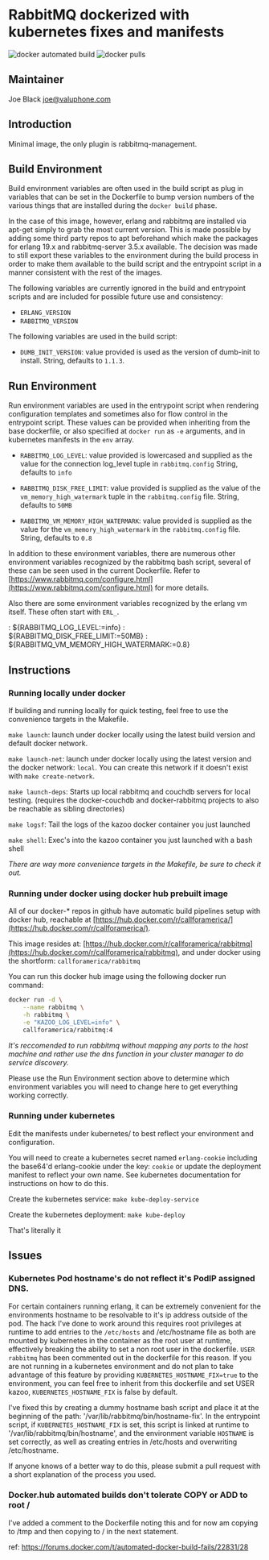 # RabbitMQ dockerized with kubernetes fixes and manifests

![docker automated build](https://img.shields.io/docker/automated/callforamerica/rabbitmq.svg) ![docker pulls](https://img.shields.io/docker/pulls/callforamerica/rabbitmq.svg)

## Maintainer

Joe Black <joe@valuphone.com>

## Introduction

Minimal image, the only plugin is rabbitmq-management.

## Build Environment

Build environment variables are often used in the build script as plug in variables that can be set in the Dockerfile to bump version numbers of the various things that are installed during the `docker build` phase.  

In the case of this image, however, erlang and rabbitmq are installed via apt-get simply to grab the most current version.  This is made possible by adding some third party repos to apt beforehand which make the packages for erlang 19.x and rabbitmq-server 3.5.x available.  The decision was made to still export these variables to the environment during the build process in order to make them available to the build script and the entrypoint script in a manner consistent with the rest of the images.

The following variables are currently ignored in the build and entrypoint scripts and are included for possible future use and consistency:

* `ERLANG_VERSION`
* `RABBITMQ_VERSION`

The following variables are used in the build script:

* `DUMB_INIT_VERSION`: value provided is used as the version of dumb-init to install. String, defaults to `1.1.3`.

## Run Environment

Run environment variables are used in the entrypoint script when rendering configuration templates and sometimes also for flow control in the entrypoint script.  These values can be provided when inheriting from the base dockerfile, or also specified at `docker run` as `-e` arguments, and in kubernetes manifests in the `env` array.

* `RABBITMQ_LOG_LEVEL`: value provided is lowercased and supplied as the value for the connection log_level tuple in `rabbitmq.config`  String, defaults to `info`

* `RABBITMQ_DISK_FREE_LIMIT`: value provided is supplied as the value of the `vm_memory_high_watermark` tuple in the `rabbitmq.config` file.  String, defaults to `50MB`

* `RABBITMQ_VM_MEMORY_HIGH_WATERMARK`: value provided is supplied as the value for the `vm_memory_high_watermark` in the `rabbitmq.config` file. String, defaults to `0.8`

In addition to these environment variables, there are numerous other environment variables recognized by the rabbitmq bash script, several of these can be seen used in the current Dockerfile.  Refer to [https://www.rabbitmq.com/configure.html](https://www.rabbitmq.com/configure.html) for more details.

Also there are some environment variables recognized by the erlang vm itself.  These often start with `ERL_`.

: ${RABBITMQ_LOG_LEVEL:=info}
: ${RABBITMQ_DISK_FREE_LIMIT:=50MB}
: ${RABBITMQ_VM_MEMORY_HIGH_WATERMARK:=0.8}

## Instructions

### Running locally under docker

If building and running locally for quick testing, feel free to use the convenience targets in the Makefile.

`make launch`: launch under docker locally using the latest build version and default docker network.

`make launch-net`: launch under docker locally using the latest version and the docker network: `local`.  You can create this network if it doesn't exist with `make create-network`.

`make launch-deps`: Starts up local rabbitmq and couchdb servers for local testing. (requires the docker-couchdb and docker-rabbitmq projects to also be reachable as sibling directories)

`make logsf`: Tail the logs of the kazoo docker container you just launched

`make shell`: Exec's into the kazoo container you just launched with a bash shell

*There are way more convenience targets in the Makefile, be sure to check it out.*

### Running under docker using docker hub prebuilt image

All of our docker-* repos in github have automatic build pipelines setup with docker hub, reachable at [https://hub.docker.com/r/callforamerica/](https://hub.docker.com/r/callforamerica/).

This image resides at: [https://hub.docker.com/r/callforamerica/rabbitmq](https://hub.docker.com/r/callforamerica/rabbitmq), and under docker using the shortform: `callforamerica/rabbitmq`

You can run this docker hub image using the following docker run command:

```bash
docker run -d \
    --name rabbitmq \
    -h rabbitmq \
    -e "KAZOO_LOG_LEVEL=info" \
    callforamerica/rabbitmq:4
```
*It's reccomended to run rabbitmq without mapping any ports to the host machine and rather use the dns function in your cluster manager to do service discovery.*

Please use the Run Environment section above to determine which environment variables you will need to change here to get everything working correctly.

### Running under kubernetes

Edit the manifests under kubernetes/ to best reflect your environment and configuration.

You will need to create a kubernetes secret named `erlang-cookie` including the base64'd erlang-cookie under the key: `cookie` or update the deployment manifest to reflect your own name.  See kubernetes documentation for instructions on how to do this.

Create the kubernetes service: `make kube-deploy-service`

Create the kubernetes deployment: `make kube-deploy`

That's literally it


## Issues

### Kubernetes Pod hostname's do not reflect it's PodIP assigned DNS.

For certain containers running erlang, it can be extremely convenient for the environments hostname to be resolvable to it's ip address outside of the pod.  The hack I've done to work around this requires root privileges at runtime to add entries to the `/etc/hosts` and /etc/hostname file as both are mounted by kubernetes in the container as the root user at runtime, effectively breaking the ability to set a non root user in the dockerfile.  `USER rabbitmq` has been commented out in the dockerfile for this reason.  If you are not running in a kubernetes environment and do not plan to take advantage of this feature by providing `KUBERNETES_HOSTNAME_FIX=true` to the environment, you can feel free to inherit from this dockerfile and set USER kazoo, `KUBERNETES_HOSTNAME_FIX` is false by default.

I've fixed this by creating a dummy hostname bash script and place it at the beginning of the path: '/var/lib/rabbitmq/bin/hostname-fix'.  In the entrypoint script, if `KUBERNETES_HOSTNAME_FIX` is set, this script is linked at runtime to '/var/lib/rabbitmq/bin/hostname', and the environment variable `HOSTNAME` is set correctly, as well as creating entries in /etc/hosts and overwriting /etc/hostname.

If anyone knows of a better way to do this, please submit a pull request with a short explanation of the process you used.

### Docker.hub automated builds don't tolerate COPY or ADD to root /

I've added a comment to the Dockerfile noting this and for now am copying to
/tmp and then copying to / in the next statement.

ref: https://forums.docker.com/t/automated-docker-build-fails/22831/28
